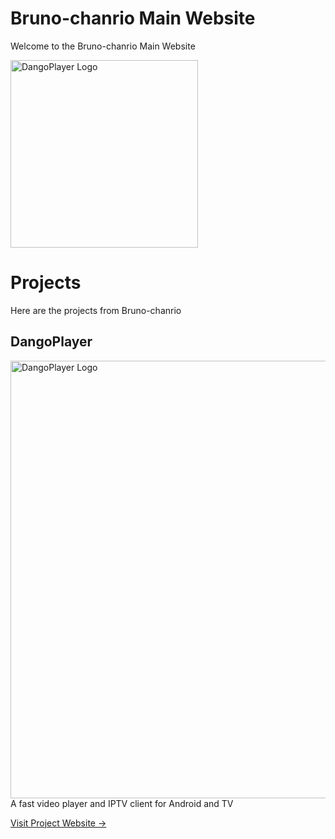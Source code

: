 # Bruno-chanrio Main Website
Welcome to the Bruno-chanrio Main Website

<img alt='DangoPlayer Logo' width='300' src='https://brunochanrio.github.io/Cff6b53b589834a42ca86a6e85250f0a9 (2) (1).png'/>

# Projects
Here are the projects from Bruno-chanrio
## DangoPlayer
<img alt='DangoPlayer Logo' width='700' src='https://brunochanrio.github.io/DangoPlayer/assets/DangoPlayerUni_Logo.png'/>
A fast video player and IPTV client for Android and TV

<a href="https://brunochanrio.github.io/DangoPlayer/">Visit Project Website -></a>
